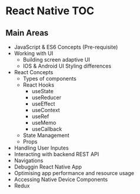 # React Native TOC

## Main Areas
- JavaScript & ES6 Concepts (Pre-requisite)
- Working with UI
    - Building screen adaptive UI
    - IOS & Android UI Styling differences
- React Concepts
    - Types of components
    - React Hooks
        - useState
        - useReducer
        - useEffect
        - useContext
        - useRef
        - useMemo
        - useCallback
    - State Management
    - Props
- Handling User Inputes
- Interacting with backend REST API
- Navigations
- Debuggin React Native App
- Optimising app performance and resource usage
- Accessing Native Device Components
- Redux
